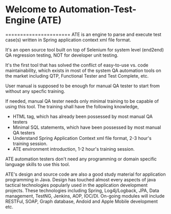# Welcome to Automation-Test-Engine (ATE)
======================
ATE is an engine to parse and execute test case(s) written in Spring application context xml file format.

It's an open source tool built on top of Selenium for system level (end2end) QA regression testing, NOT for developer unit testing. 

It's the first tool that has solved the conflict of easy-to-use vs. code maintainability, which exists in most of the system QA automation tools on the market including QTP, Functional Tester and Test Complete, etc.

User manual is supposed to be enough for manual QA tester to start from without any specfic training. 

If needed, manual QA tester needs only minimal training to be capable of using this tool. The training shall have the following knowledge,
* HTML tag, which has already been possessed by most manual QA testers
* Minimal SQL statements, which have been possessed by most manual QA testers
* Understand Spring Application Context xml file format, 2-3 hour's training session.
* ATE environment introduction, 1-2 hour's training session.

ATE automation testers don't need any programming or domain specific language skills to use this tool.

ATE's design and source code are also a good study material for application programming in Java. Design has touched almost every aspects of java tactical technologies popularly used in the application development projects. These technologies including Spring, Log4j/Logback, JPA, Data management, TestNG, Jenkins, AOP, IOC/DI. On-going modules will include RESTFul, SOAP, Graph database, Andoid and Apple Mobile development etc.



